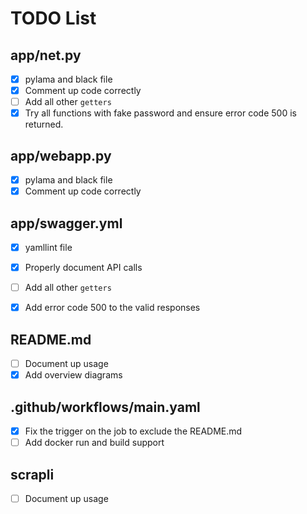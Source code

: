 # TODO List

## app/net.py

- [x] pylama and black file
- [x] Comment up code correctly
- [ ] Add all other `getters`
- [x] Try all functions with fake password and ensure error code 500 is returned.
  
## app/webapp.py

- [x] pylama and black file
- [x] Comment up code correctly

## app/swagger.yml

- [x] yamllint file
- [x] Properly document API calls
- [ ] Add all other `getters`
- [x] Add error code 500 to the valid responses


## README.md

- [ ] Document up usage
- [x] Add overview diagrams

## .github/workflows/main.yaml
- [x] Fix the trigger on the job to exclude the README.md
- [ ] Add docker run and build support
 
## scrapli
- [ ] Document up usage

